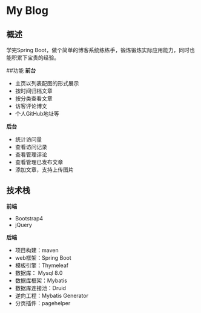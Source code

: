 # My Blog
## 概述
学完Spring Boot，做个简单的博客系统练练手，锻炼锻炼实际应用能力，同时也能积累下宝贵的经验。

##功能
**前台**
* 主页以列表配图的形式展示
* 按时间归档文章
* 按分类查看文章
* 访客评论博文
* 个人GitHub地址等

**后台**
* 统计访问量
* 查看访问记录
* 查看管理评论
* 查看管理已发布文章
* 添加文章，支持上传图片

## 技术栈
**前端**
* Bootstrap4
* jQuery

**后端**
* 项目构建：maven
* web框架：Spring Boot
* 模板引擎：Thymeleaf
* 数据库： Mysql 8.0
* 数据库框架：Mybatis
* 数据库连接池：Druid
* 逆向工程：Mybatis Generator
* 分页插件：pagehelper
